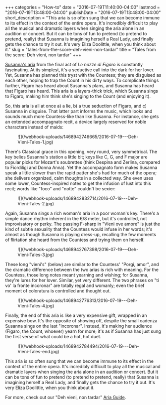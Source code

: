 +++
categories = "How-to"
date = "2016-07-19T11:40:00-04:00"
lastmod = "2016-07-19T13:48:00-04:00"
publishDate = "2016-07-19T13:48:00-04:00"
short_description = "This aria is so often sung that we can become immune to its effect in the context of the entire opera. It's incredibly difficult to play all the musical and dramatic layers when singing the aria alone in an audition or concert. But it can be tons of fun to pretend (to pretend to pretend, really) that Susanna is imagining herself a Real Lady, and finally gets the chance to try it out. It's very Eliza Doolittle, when you think about it."
slug = "tales-from-the-score-deh-vieni-non-tardar"
title = "Tales from the score: Deh vieni, non tardar"
+++

[Susanna's aria](/aria-guides-deh-vieni-non-tardar/) from the final act of *Le nozze di Figaro* is constantly fascinating. At its simplest, it's a seductive call into the dark for her lover. Yet, Susanna has planned this tryst with the Countess; they are disguised as each other, hoping to trap the Count in his dirty ways. To complicate things further, Figaro has heard about Susanna's plans, and Susanna has heard that Figaro has heard. This aria is a layers-thick trick, which Susanna sings to Figaro, making him think she's singing to the Count (and enjoying it). 

So, this aria is all at once a) a lie, b) a true seduction of Figaro, and c) Susanna in disguise. That latter part informs the music, which looks and sounds much more Countess-like than like Susanna. For instance, she gets an extended accompagnato recit, a device largely reserved for noble characters instead of maids:

<figure data-type="image">
![](/webhook-uploads/1468942746665/2016-07-19---Deh-Vieni-Tales-1.jpg)
</figure>

There's Classical grace in this opening, very round, very symmetrical. The key belies Susanna's station a little bit; keys like C, G, and F major are popular picks for Mozart's soubrettes (think Despina and Zerlina, compared to Fiordiligi and Donna Anna). Yet the accompagnato form makes Susanna speak a little slower than the rapid patter she's had for much of the opera; she delivers organized, calm thoughts in a collected way. She even uses some lower, Countess-inspired notes to get the infusion of lust into this recit; words like "foco" and "notte" couldn't be sexier:

<figure data-type="image">![](/webhook-uploads/1468942832714/2016-07-19---Deh-Vieni-Tales-2.jpg)
</figure>

Again, Susanna sings a rich woman's aria in a poor woman's key. There's a simple dance rhythm inherent in the 6/8 meter, but it's controlled, not improvisatory or perky. The passing F-sharp in "Vieni ove amore" is just the kind of subtle sexuality that the Countess would infuse in her words; it's almost as though Susanna is playing dress-up, recalling the few moments of flirtation she heard from the Countess and trying them on herself.

<figure data-type="image">
![](/webhook-uploads/1468942767398/2016-07-19---Deh-Vieni-Tales-3.jpg)
</figure>

These long "vieni's" (below) are similar to the Countess' "Porgi, amor", and the dramatic difference between the two arias is rich with meaning. For the Countess, those long notes meant yearning and wishing; for Susanna, they're lures for her lover. Similar, yet very different. The two phrases on "ti vo' la fronte incoronar" are totally regal and womanly; even the brief moment of coloratura is controlled and thought out.

<figure data-type="image">
![](/webhook-uploads/1468942776313/2016-07-19---Deh-Vieni-Tales-4.jpg)
</figure>

Finally, the end of this aria is like a very expensive gift, wrapped in an expensive bow. It's the opposite of showing off, despite the small cadenza Susanna sings on the last "incoronar". Instead, it's making her audience (Figaro, the Count, whoever) yearn for more; it's as if Susanna has just sung the first verse of what could be a hot, hot duet.

<figure data-type="image">
![](/webhook-uploads/1468942784494/2016-07-19---Deh-Vieni-Tales-end.jpg)
</figure>

This aria is so often sung that we can become immune to its effect in the context of the entire opera. It's incredibly difficult to play all the musical and dramatic layers when singing the aria alone in an audition or concert. But it can be tons of fun to pretend (to pretend to pretend, really) that Susanna is imagining herself a Real Lady, and finally gets the chance to try it out. It's very Eliza Doolittle, when you think about it.

For more, check out our "Deh vieni, non tardar" [Aria Guide](/aria-guides-deh-vieni-non-tardar/).
